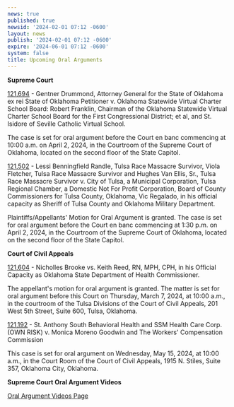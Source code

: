 ```yaml
---
news: true
published: true
newsid: '2024-02-01 07:12 -0600'
layout: news
publish: '2024-02-01 07:12 -0600'
expire: '2024-06-01 07:12 -0600'
system: false
title: Upcoming Oral Arguments
---
```

**Supreme Court**

[121,694](https://www.oscn.net/dockets/GetCaseInformation.aspx?db=appellate&number=121694) - Gentner Drummond, Attorney General for the State of Oklahoma ex rei State of Oklahoma Petitioner v. Oklahoma Statewide Virtual Charter School Board: Robert Franklin, Chairman of the Oklahoma Statewide Virtual Charter School Board for the First Congressional District; et al, and St. Isidore of Seville Catholic Virtual School.  

The case is set for oral argument before the Court en banc commencing at 10:00 a.m. on April 2, 2024, in the Courtroom of the Supreme Court of Oklahoma, located on the second floor of the State Capitol.

[121,502](https://www.oscn.net/dockets/GetCaseInformation.aspx?db=appellate&number=121502) - Lessi Benningfield Randle, Tulsa Race Massacre Survivor, Viola Fletcher, Tulsa Race Massacre Survivor and Hughes Van Ellis, Sr., Tulsa Race Massacre Survivor v. City of Tulsa, a Municipal Corporation, Tulsa Regional Chamber, a Domestic Not For Profit Corporation, Board of County Commissioners for Tulsa County, Oklahoma, Vic Regalado, in his official capacity as Sheriff of Tulsa County and Oklahoma Military Department.

Plaintiffs/Appellants' Motion for Oral Argument is granted. The case is set for oral argument before the Court en banc commencing at 1:30 p.m. on April 2, 2024, in the Courtroom of the Supreme Court of Oklahoma, located on the second floor of the State
Capitol.

**Court of Civil Appeals**

[121,604](https://www.oscn.net/dockets/GetCaseInformation.aspx?db=appellate&number=121604) - Nicholles Brooke vs. Keith Reed, RN, MPH, CPH, in his Official Capacity as Oklahoma State Department of Health Commissioner.

The appellant's motion for oral argument is granted. The matter is set for oral argument before this Court on Thursday, March 7, 2024, at 10:00 a.m., in the courtroom of the Tulsa Divisions of the Court of Civil Appeals, 201 West 5th Street, Suite 600, Tulsa, Oklahoma.

[121,192](https://www.oscn.net/dockets/GetCaseInformation.aspx?db=appellate&number=121192) - St. Anthony South Behavioral Health and SSM Health Care Corp. (OWN RISK)
v.
Monica Moreno Goodwin and The Workers' Compensation Commission

This case is set for oral argument on Wednesday, May 15, 2024, at 10:00 a.m., in the Court Room of the Court of Civil Appeals, 1915 N. Stiles, Suite 357, Oklahoma City, Oklahoma.

**Supreme Court Oral Argument Videos**

[Oral Argument Videos Page](https://www.oscn.net/static/pastoralarguments.asp)
